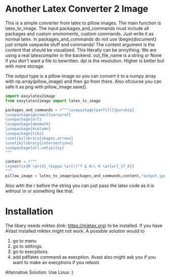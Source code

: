# Another Latex Converter 2 Image
This is a simple converter from latex to pillow images. The main function is latex_to_image. The input packages_and_commands must include all packages and custom enviroments, custom commands. Just write it as normal latex. In packages_and_commands do not use \begin{document} just simple usepacke stuff and commands! The content argument is the content that should be visualized. This literally can be annything. We are using a real latexcompiler in the backend. out_file_name is a string or None if you don't want a file to bewritten. dpi is the resolution. Higher is better but with more storage. 


The output type is a pillow image so you can convert it to a numpy array with np.array(pillow_image) and then go from there. Also ofcourse you can safe it as png with pillow_image.save().

``` python
import easylatex2image
from easylatex2image import latex_to_image

packages_and_commands = r"""\usepackage[parfill]{parskip}
\usepackage[german]{varioref}
\usepackage{url}
\usepackage{amsmath} 
\usepackage{dcolumn}
\usepackage{tikz}
\usetikzlibrary{shapes,arrows}
\usetikzlibrary{intersections}
\usepackage[all,cmtip]{xy}
"""

content = r"""
\xymatrix{M \ar[d]_\kappa \ar[r]^f & A\\ K \ar[ur]_{f_K}}
"""
pillow_image = latex_to_image(packages_and_commands,content,"output.jpg",dpi=500,img_type="JPEG")
```

Also with the r before the string you can just pass the latex code as it is without \n or something like that.
# Installation 
The libary needs miktex (link: https://miktex.org) to be installed. If you have AVast installed miktex might not work. A possible solution would to
1. go to menu
2. go to settings.
3. go to execptions.
4. add pdflatex command as execption.
Avast also might ask you if you want to make an execptions if you reboot. 

Alternative Solution: Use Linux :)